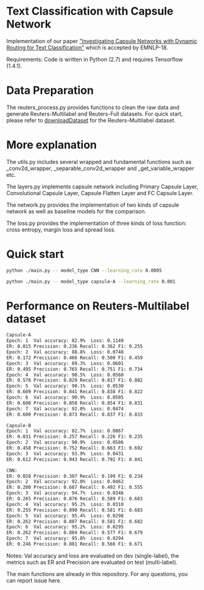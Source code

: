 # Text Classification with Capsule Network
Implementation of our paper 
["Investigating Capsule Networks with Dynamic Routing for Text Classification"](https://arxiv.org/pdf/1804.00538.pdf) which is accepted by EMNLP-18.

Requirements: Code is written in Python (2.7) and requires Tensorflow (1.4.1).

# Data Preparation
The reuters_process.py provides functions to clean the raw data and generate Reuters-Multilabel and Reuters-Full datasets. For quick start, please refer to [downloadDataset](https://drive.google.com/open?id=1a4rB6B1FDf7epZZlwXIppaSA7Nr8wSpt) for the Reuters-Multilabel dataset.

# More explanation 
The utils.py includes several wrapped and fundamental functions such as _conv2d_wrapper, _separable_conv2d_wrapper and _get_variable_wrapper etc.

The layers.py implements capsule network including Primary Capsule Layer, Convolutional Capsule Layer, Capsule Flatten Layer and FC Capsule Layer.

The network.py provides the implementation of two kinds of capsule network as well as baseline models for the comparison.

The loss.py provides the implementation of three kinds of loss function: cross entropy, margin loss and spread loss.

# Quick start

```bash
python ./main.py -- model_type CNN --learning_rate 0.0005

python ./main.py -- model_type capsule-A --learning_rate 0.001
```

# Performance on Reuters-Multilabel dataset

```bash
Capsule-A
Epoch: 1  Val accuracy: 82.9%  Loss: 0.1149
ER: 0.015 Precision: 0.236 Recall: 0.362 F1: 0.255
Epoch: 2  Val accuracy: 88.8%  Loss: 0.0748
ER: 0.172 Precision: 0.466 Recall: 0.500 F1: 0.459
Epoch: 3  Val accuracy: 89.3%  Loss: 0.0601
ER: 0.495 Precision: 0.765 Recall: 0.751 F1: 0.734
Epoch: 4  Val accuracy: 90.5%  Loss: 0.0560
ER: 0.578 Precision: 0.829 Recall: 0.817 F1: 0.802
Epoch: 5  Val accuracy: 90.1%  Loss: 0.0530
ER: 0.609 Precision: 0.841 Recall: 0.838 F1: 0.822
Epoch: 6  Val accuracy: 90.9%  Loss: 0.0505
ER: 0.600 Precision: 0.850 Recall: 0.854 F1: 0.831
Epoch: 7  Val accuracy: 92.0%  Loss: 0.0474
ER: 0.600 Precision: 0.873 Recall: 0.837 F1: 0.833

Capsule-B
Epoch: 1  Val accuracy: 82.7%  Loss: 0.0867
ER: 0.031 Precision: 0.257 Recall: 0.226 F1: 0.235
Epoch: 2  Val accuracy: 90.9%  Loss: 0.0586
ER: 0.458 Precision: 0.752 Recall: 0.663 F1: 0.692
Epoch: 3  Val accuracy: 93.9%  Loss: 0.0431
ER: 0.612 Precision: 0.943 Recall: 0.792 F1: 0.841

CNN:
ER: 0.028 Precision: 0.307 Recall: 0.199 F1: 0.234
Epoch: 2  Val accuracy: 92.0%  Loss: 0.0462
ER: 0.200 Precision: 0.687 Recall: 0.492 F1: 0.555
Epoch: 3  Val accuracy: 94.7%  Loss: 0.0346
ER: 0.265 Precision: 0.876 Recall: 0.589 F1: 0.683
Epoch: 4  Val accuracy: 95.2%  Loss: 0.0310
ER: 0.255 Precision: 0.890 Recall: 0.581 F1: 0.683
Epoch: 5  Val accuracy: 95.4%  Loss: 0.0298
ER: 0.262 Precision: 0.887 Recall: 0.581 F1: 0.682
Epoch: 6  Val accuracy: 95.2%  Loss: 0.0295
ER: 0.262 Precision: 0.884 Recall: 0.577 F1: 0.679
Epoch: 7  Val accuracy: 95.8%  Loss: 0.0294
ER: 0.246 Precision: 0.881 Recall: 0.566 F1: 0.671
```

Notes: Val accuracy and loss are evaluated on dev (single-label), the metrics such as ER and Precision are evaluated on test (multi-label).

The main functions are already in this repository. For any questions, you can report issue here.
